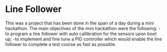 # Line Follower
This was a project that has been done in the span of a day during a mini hackathon.
The main objectives of the mini hackathon were the following:
-to program a line follower with auto callibration for the sensors upon boot up;
-to implement and fine tune a PID controller which would enable the line follower to complete a test course as fast as possible.
